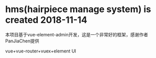 <p align="center">
  <h1>hms(hairpiece manage system) is created 2018-11-14</h1>
</p>

<p>本项目基于vue-element-admin开发，这是一个非常好的框架，感谢作者PanJiaChen提供</p>
<p>vue+vue-router+vuex+element UI</p>